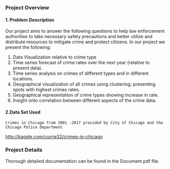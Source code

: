 ### Project Overview

#### 1. Problem Description


Our project aims to answer the following questions to help law enforcement
authorities to take necessary safety precautions and better utilize and
distribute resources to mitigate crime and protect citizens.
In our project we present the following:

1. Data Visualization relative to crime type
2. Time series forecast of crime rates over the next year (relative to present
    data).
3. Time series analysis on crimes of different types and in different
    locations.
4. Geographical visualization of all crimes using clustering; presenting
    spots with highest crimes rates.
5. Geographical representation of crime types showing increase in rate.
6. Insight onto correlation between different aspects of the crime data.

#### 2.Data Set Used

```
Crimes in Chicago from 2001 -2017 provided by City of Chicago and the
Chicago Police Department
```

http://kaggle.com/currie32/crimes-in-chicago

### Project Details
Thorough detailed documentation can be found in the Document.pdf file. 
